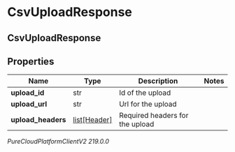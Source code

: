 # CsvUploadResponse

## CsvUploadResponse

## Properties

|Name | Type | Description | Notes|
|------------ | ------------- | ------------- | -------------|
| **upload_id** | str | Id of the upload | |
| **upload_url** | str | Url for the upload | |
| **upload_headers** | [list[Header]](Header) | Required headers for the upload | |



_PureCloudPlatformClientV2 219.0.0_
